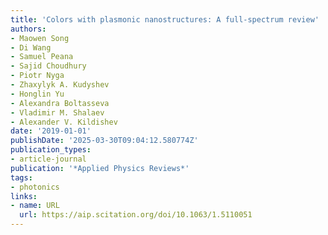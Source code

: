 ```yaml
---
title: 'Colors with plasmonic nanostructures: A full-spectrum review'
authors:
- Maowen Song
- Di Wang
- Samuel Peana
- Sajid Choudhury
- Piotr Nyga
- Zhaxylyk A. Kudyshev
- Honglin Yu
- Alexandra Boltasseva
- Vladimir M. Shalaev
- Alexander V. Kildishev
date: '2019-01-01'
publishDate: '2025-03-30T09:04:12.580774Z'
publication_types:
- article-journal
publication: '*Applied Physics Reviews*'
tags:
- photonics
links:
- name: URL
  url: https://aip.scitation.org/doi/10.1063/1.5110051
---
```

